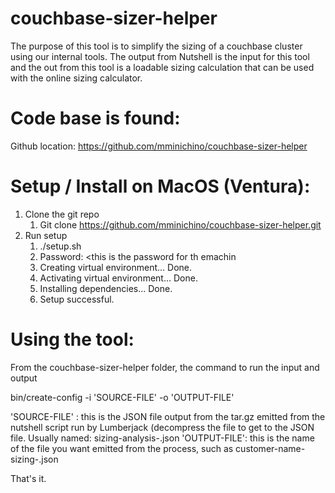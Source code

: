 # couchbase-sizer-helper

The purpose of this tool is to simplify the sizing of a couchbase cluster using our internal tools. The output from Nutshell is the input for this tool and the out from this tool is a loadable sizing calculation that can be used with the online sizing calculator.

# Code base is found:
Github location: https://github.com/mminichino/couchbase-sizer-helper

# Setup / Install on MacOS (Ventura):
1. Clone the git repo
    1. Git clone https://github.com/mminichino/couchbase-sizer-helper.git
2. Run setup
    1. ./setup.sh
    2. Password: <this is the password for th emachin
    3. Creating virtual environment... Done.
    4. Activating virtual environment... Done.
    5. Installing dependencies... Done.
    6. Setup successful.

# Using the tool:

From the couchbase-sizer-helper folder, the command to run the input and output
                       
bin/create-config -i 'SOURCE-FILE' -o 'OUTPUT-FILE'

'SOURCE-FILE' : this is the JSON file output from the tar.gz emitted from the nutshell script run by Lumberjack (decompress the file to get to the JSON file. Usually named: sizing-analysis-<TIMESTAMP>.json
'OUTPUT-FILE': this is the name of the file you want emitted from the process, such as customer-name-sizing-<date>.json

That's it.
